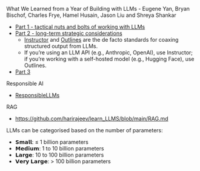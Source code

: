 What We Learned from a Year of Building with LLMs - Eugene Yan, Bryan Bischof, Charles Frye, Hamel Husain, Jason Liu and Shreya Shankar
  - [Part 1 - tactical nuts and bolts of working with LLMs](https://www.oreilly.com/radar/what-we-learned-from-a-year-of-building-with-llms-part-i/)
  - [Part 2 - long-term strategic considerations](https://www.oreilly.com/radar/what-we-learned-from-a-year-of-building-with-llms-part-ii/)
    -  [Instructor](https://github.com/jxnl/instructor) and [Outlines](https://github.com/outlines-dev/outlines) are the de facto standards for coaxing structured output from LLMs.
    -  If you’re using an LLM API (e.g., Anthropic, OpenAI), use Instructor; if you’re working with a self-hosted model (e.g., Hugging Face), use Outlines.
  - [Part 3](https://www.oreilly.com/radar/what-we-learned-from-a-year-of-building-with-llms-part-iii-strategy/)


Responsible AI
- [ResponsibleLLMs](https://github.com/harirajeev/learn_LLMS/blob/main/ResponsibleLLMs.md)

RAG
-  https://github.com/harirajeev/learn_LLMS/blob/main/RAG.md

LLMs can be categorised based on the number of parameters:
- 𝗦𝗺𝗮𝗹𝗹: ≤ 1 billion parameters
- 𝗠𝗲𝗱𝗶𝘂𝗺: 1 to 10 billion parameters
- 𝗟𝗮𝗿𝗴𝗲: 10 to 100 billion parameters
- 𝗩𝗲𝗿𝘆 𝗟𝗮𝗿𝗴𝗲: > 100 billion parameters
  

